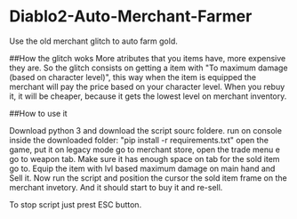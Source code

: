 # Diablo2-Auto-Merchant-Farmer


Use the old merchant glitch to auto farm gold.

##How the glitch woks
More atributes that you items have, more expensive they are.
So the glitch consists on getting a item with "To maximum damage (based on character level)", this way when the item is equipped the merchant will pay the price based on your character level.
When you rebuy it, it will be cheaper, because it gets the lowest level on merchant inventory.


##How to use it

Download python 3 and download the script sourc foldere.
run on console inside the downloaded folder: "pip install -r requirements.txt"
open the game, put it on legacy mode go to merchant store, open the trade menu e go to weapon tab.
Make sure it has enough space on tab for the sold item go to.
Equip the item with lvl based maximum damage on main hand and Sell it.
Now run the script and position the cursor the sold item frame on the merchant invetory.
And it should start to buy it and re-sell.

To stop script just prest ESC button.

